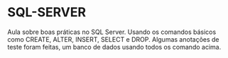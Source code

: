 # SQL-SERVER
Aula sobre boas práticas no SQL Server. Usando os comandos básicos como CREATE, ALTER, INSERT, SELECT e DROP.
Algumas anotações de teste foram feitas, um banco de dados usando todos os comando acima.
